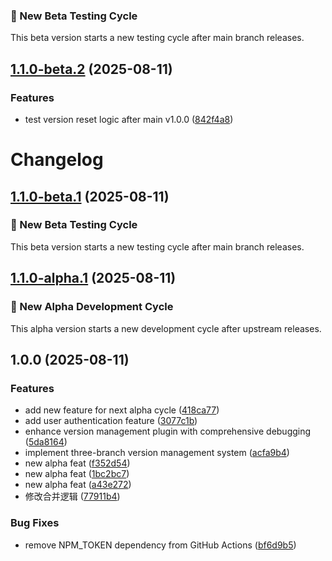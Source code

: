 ### 🧪 New Beta Testing Cycle

This beta version starts a new testing cycle after main branch releases.



## [1.1.0-beta.2](https://github.com/snailuu/semantic-release/compare/v1.1.0-beta.1...v1.1.0-beta.2) (2025-08-11)

### Features

* test version reset logic after main v1.0.0 ([842f4a8](https://github.com/snailuu/semantic-release/commit/842f4a8d042ff8d986d6c9e414a6b4968fdf714e))

# Changelog

## [1.1.0-beta.1](https://github.com/snailuu/semantic-release/compare/v1.0.0...v1.1.0-beta.1) (2025-08-11)

### 🧪 New Beta Testing Cycle

This beta version starts a new testing cycle after main branch releases.

## [1.1.0-alpha.1](https://github.com/snailuu/semantic-release/compare/v1.0.0...v1.1.0-alpha.1) (2025-08-11)

### 🚀 New Alpha Development Cycle

This alpha version starts a new development cycle after upstream releases.

## 1.0.0 (2025-08-11)

### Features

* add new feature for next alpha cycle ([418ca77](https://github.com/snailuu/semantic-release/commit/418ca77817579723efec17d0d952eef30cf9a075))
* add user authentication feature ([3077c1b](https://github.com/snailuu/semantic-release/commit/3077c1b72272514663b1c1d31bf78f68f81ec388))
* enhance version management plugin with comprehensive debugging ([5da8164](https://github.com/snailuu/semantic-release/commit/5da816440e33ecb07b6d188451de60c97ae09f49))
* implement three-branch version management system ([acfa9b4](https://github.com/snailuu/semantic-release/commit/acfa9b47783c8cfe1cc6939e18f83a260b5fe22f))
* new alpha feat ([f352d54](https://github.com/snailuu/semantic-release/commit/f352d542fe90790b52217bf9246ceda980dc43f5))
* new alpha feat ([1bc2bc7](https://github.com/snailuu/semantic-release/commit/1bc2bc7fe99a8091e01ccd7fde7964bf6f16f8b7))
* new alpha feat ([a43e272](https://github.com/snailuu/semantic-release/commit/a43e272f43697d0868d6a57fb35308679b59e1de))
* 修改合并逻辑 ([77911b4](https://github.com/snailuu/semantic-release/commit/77911b47a88b3309f99b88c2ea19d04d0eb08f8c))

### Bug Fixes

* remove NPM_TOKEN dependency from GitHub Actions ([bf6d9b5](https://github.com/snailuu/semantic-release/commit/bf6d9b5ea6ae540c66f1a893bf4dfc86284f1b26))
